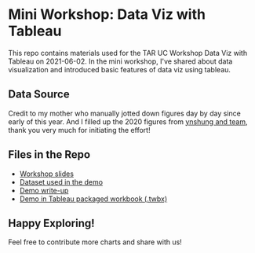 # Mini Workshop: Data Viz with Tableau
This repo contains materials used for the TAR UC Workshop Data Viz with Tableau on 2021-06-02.
In the mini workshop, I've shared about data visualization and introduced basic features of data viz using tableau.

## Data Source
Credit to my mother who manually jotted down figures day by day since early of this year. And I filled up the 2020 figures from [ynshung and team](https://github.com/ynshung/covid-19-malaysia), thank you very much for initiating the effort!

## Files in the Repo
- [Workshop slides](https://github.com/yanbin43/workshop-20210602-dataviz/blob/main/slides-20210602.pdf)
- [Dataset used in the demo](https://github.com/yanbin43/workshop-20210602-dataviz/blob/main/my-covid.xlsx)
- [Demo write-up](https://github.com/yanbin43/workshop-20210602-dataviz/blob/main/demo.md)
- [Demo in Tableau packaged workbook (.twbx)](https://github.com/yanbin43/workshop-20210602-dataviz/blob/main/demo.twbx)

## Happy Exploring!
Feel free to contribute more charts and share with us!
